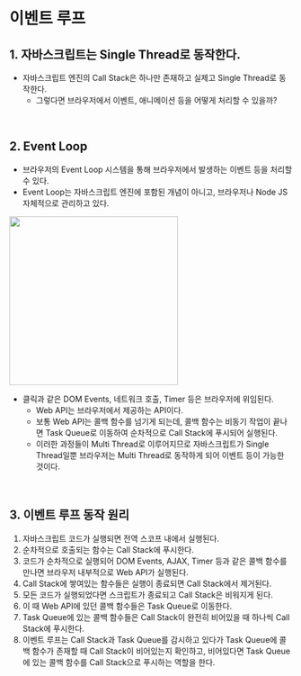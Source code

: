 # 이벤트 루프

## 1. 자바스크립트는 Single Thread로 동작한다.

- 자바스크립트 엔진의 Call Stack은 하나만 존재하고 실제고 Single Thread로 동작한다.
    - 그렇다면 브라우저에서 이벤트, 애니메이션 등을 어떻게 처리할 수 있을까?

<br />

## 2. Event Loop

- 브라우저의 Event Loop 시스템을 통해 브라우저에서 발생하는 이벤트 등을 처리할 수 있다.
- Event Loop는 자바스크립트 엔진에 포함된 개념이 아니고, 브라우저나 Node JS 자체적으로 관리하고 있다.

<img width="300px" align="center" src="https://user-images.githubusercontent.com/85148549/157390402-21730a0d-7d8a-4daa-9b79-e73220b7eb10.png">

<br />

- 클릭과 같은 DOM Events, 네트워크 호출, Timer 등은 브라우저에 위임된다.
    - Web API는 브라우저에서 제공하는 API이다.
    - 보통 Web API는 콜백 함수를 넘기게 되는데, 콜백 함수는 비동기 작업이 끝나면 Task Queue로 이동하여 순차적으로 Call Stack에 푸시되어 실행된다.
    - 이러한 과정들이 Multi Thread로 이루어지므로 자바스크립트가 Single Thread일뿐 브라우저는 Multi Thread로 동작하게 되어 이벤트 등이 가능한 것이다.

<br />

## 3. 이벤트 루프 동작 원리

1. 자바스크립트 코드가 실행되면 전역 스코프 내에서 실행된다.
2. 순차적으로 호출되는 함수는 Call Stack에 푸시한다.
3. 코드가 순차적으로 실행되어 DOM Events, AJAX, Timer 등과 같은 콜백 함수를 만나면 브라우저 내부적으로 Web API가 실행된다.
4. Call Stack에 쌓여있는 함수들은 실행이 종료되면 Call Stack에서 제거된다.
5. 모든 코드가 실행되었다면 스크립트가 종료되고 Call Stack은 비워지게 된다.
6. 이 때 Web API에 있던 콜백 함수들은 Task Queue로 이동한다.
7. Task Queue에 있는 콜백 함수들은 Call Stack이 완전히 비어있을 때 하나씩 Call Stack에 푸시한다.
8. 이벤트 루프는 Call Stack과 Task Queue를 감시하고 있다가 Task Queue에 콜백 함수가 존재할 때 Call Stack이 비어있는지 확인하고, 비어있다면 Task Queue에 있는 콜백 함수를 Call Stack으로 푸시하는 역할을 한다.